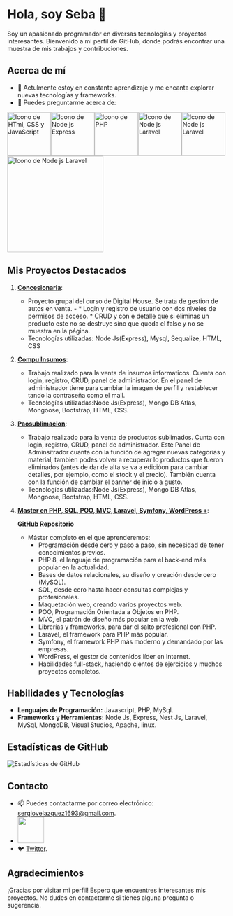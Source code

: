# Hola, soy Seba 👋

Soy un apasionado programador en diversas tecnologías y proyectos interesantes. Bienvenido a mi perfil de GitHub, donde podrás encontrar una muestra de mis trabajos y contribuciones.

## Acerca de mí
- 🌱 Actulmente estoy en constante aprendizaje y me encanta explorar nuevas tecnologías y frameworks.
- 💬 Puedes preguntarme acerca de:

<img src="https://www.cursosgis.com/wp-content/uploads/2017/06/lenguajes_1.png" alt="Icono de HTml, CSS y JavaScript " width="100"><img src="https://www.bairesdev.com/wp-content/uploads/2021/07/Expressjs.svg" alt="Icono de Node js Express" width="100"><img src="https://assets.zabbix.com/img/brands/php.svg" alt="Icono de PHP" width="100"><img src="https://proximahost.es/blog/wp-content/uploads/2022/05/Laravel.jpg" alt="Icono de Node js Laravel" width="100"><img src="https://ucarecdn.com/0295176b-b17a-4106-b3b0-5bf2b14365e6/" alt="Icono de Node js Laravel" width="100"><img src="https://upload.wikimedia.org/wikipedia/commons/thumb/9/93/MongoDB_Logo.svg/2560px-MongoDB_Logo.svg.png" alt="Icono de Node js Laravel" width="220">

## Mis Proyectos Destacados

1. **[Concesionaria](https://github.com/Sebastian-Velazquez/Concesionaria-NodeJS-Express-SQL)**:
   - Proyecto grupal del curso de Digital House. Se trata de gestion de autos en venta. -
         * Login y registro de usuario con dos niveles de permisos de acceso.
         * CRUD y con e detalle que si eliminas un producto este no se destruye sino que queda el false y no se muestra en la página. 
   - Tecnologías utilizadas: Node Js(Express), Mysql, Sequalize, HTML, CSS

2. **[Compu Insumos](https://github.com/Sebastian-Velazquez/nodejs-mongodb-Boostrap-Compu-Insumos)**:
   - Trabajo realizado para la venta de insumos informaticos. Cuenta con login, registro, CRUD, panel de administrador. En el panel de administrador tiene para cambiar la imagen de perfil y restablecer tando la contraseña como el mail.
   - Tecnologías utilizadas:Node Js(Express), Mongo DB Atlas, Mongoose, Bootstrap, HTML, CSS.
  
3. **[Paosublimacion](https://paosublimacion.com.ar/)**:
   - Trabajo realizado para la venta de productos sublimados. Cunta con login, registro, CRUD, panel de administrador.
        Este Panel de Adminsitrador cuanta con la función de agregar nuevas categorias y material, tambien podes volver a recuperar lo productos que fueron eliminados (antes de dar de alta se va a edicióon para cambiar detalles, por ejemplo, como el stock y el precio). También cuenta con la función de cambiar el banner de inicio a gusto. 
   - Tecnologías utilizadas:Node Js(Express), Mongo DB Atlas, Mongoose, Bootstrap, HTML, CSS.

4. **[Master en PHP, SQL, POO, MVC, Laravel, Symfony, WordPress +](https://www.udemy.com/course/master-en-php-sql-poo-mvc-laravel-symfony-4-wordpress/)**:
   
   **[GitHub Repositorio](https://github.com/Sebastian-Velazquez/Master-php-sql-poo-mvc-laravel-symfony-wordpress)**
   - Máster completo en el que aprenderemos:
      - Programación desde cero y paso a paso, sin necesidad de tener conocimientos previos.
      - PHP 8, el lenguaje de programación para el back-end más popular en la actualidad.
      - Bases de datos relacionales, su diseño y creación desde cero (MySQL).
      - SQL, desde cero hasta hacer consultas complejas y profesionales.
      - Maquetación web, creando varios proyectos web.
      - POO, Programación Orientada a Objetos en PHP.
      - MVC, el patrón de diseño más popular en la web.
      - Librerías y frameworks, para dar el salto profesional con PHP.
      - Laravel, el framework para PHP más popular.
      - Symfony, el framework PHP más moderno y demandado por las empresas.
      - WordPress, el gestor de contenidos líder en Internet.
      - Habilidades full-stack, haciendo cientos de ejercicios y muchos proyectos completos.

## Habilidades y Tecnologías

- **Lenguajes de Programación:** Javascript, PHP, MySql.
- **Frameworks y Herramientas:** Node Js, Express, Nest Js, Laravel, MySql, MongoDB, Visual Studios, Apache, linux.

## Estadísticas de GitHub
![Estadísticas de GitHub](https://github-readme-stats.vercel.app/api?username=Sebastian-Velazquez&show_icons=true&hide=contribs,prs&theme=radical)

## Contacto
 - 📫 Puedes contactarme por correo electrónico: [sergiovelazquez1693@gmail.com](mailto:sergiovelazquez1693@gmail.com).
 - <a href="https://www.linkedin.com/in/sergio-sebastian-velazquez-2a1831148/" ><img src="https://logos-world.net/wp-content/uploads/2020/04/Linkedin-Logo.png" width="60" > </a>
 - 🐦  [Twitter](https://twitter.com/SebaSV1693).

## Agradecimientos
¡Gracias por visitar mi perfil! Espero que encuentres interesantes mis proyectos. No dudes en contactarme si tienes alguna pregunta o sugerencia.



